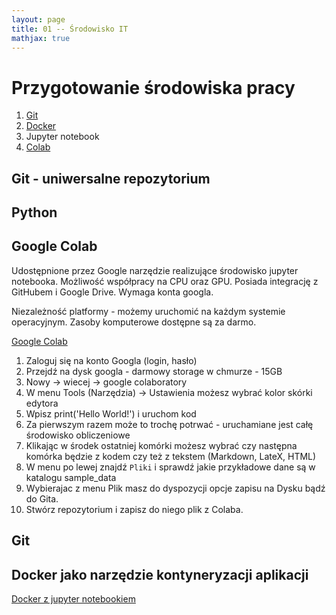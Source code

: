 ```yaml
---
layout: page
title: 01 -- Środowisko IT 
mathjax: true
---
```


# Przygotowanie środowiska pracy 

1. [Git](/praca%20z%20Git/)
2. [Docker](/praca%20z%20Dockerem/) 
3. Jupyter notebook
4. [Colab](/praca%20z%20Colab/)


## Git - uniwersalne repozytorium 

## Python

## Google Colab 

Udostępnione przez Google narzędzie realizujące środowisko jupyter notebooka. Możliwość współpracy na CPU oraz GPU. Posiada integrację z GitHubem i Google Drive.
Wymaga konta googla. 

Niezależność platformy - możemy uruchomić na każdym systemie operacyjnym. Zasoby komputerowe dostępne są za darmo. 

[Google Colab](https://colab.research.google.com) 

1. Zaloguj się na konto Googla (login, hasło)
2. Przejdź na dysk googla - darmowy storage w chmurze - 15GB
3. Nowy -> wiecej -> google colaboratory
4. W menu Tools (Narzędzia) -> Ustawienia możesz wybrać kolor skórki edytora
5. Wpisz print('Hello World!') i uruchom kod
6. Za pierwszym razem może to trochę potrwać - uruchamiane jest całę środowisko obliczeniowe
7. Klikając w środek ostatniej komórki możesz wybrać czy następna komórka będzie z kodem czy też z tekstem (Markdown, LateX, HTML)
8. W menu po lewej znajdź `Pliki` i sprawdź jakie przykładowe dane są w katalogu sample_data
9. Wybierajac z menu Plik masz do dyspozycji opcje zapisu na Dysku bądź do Gita.
10. Stwórz repozytorium i zapisz do niego plik z Colaba.



## Git



## Docker jako narzędzie kontyneryzacji aplikacji

[Docker z jupyter notebookiem](https://hub.docker.com/repository/docker/sebkaz/docker-data-science)

